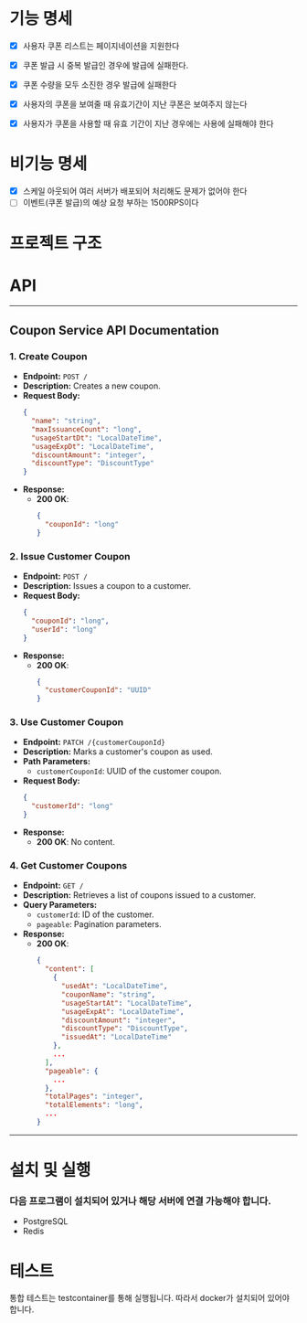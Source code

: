 # 기능 명세
- [x] 사용자 쿠폰 리스트는 페이지네이션을 지원한다
- [x] 쿠폰 발급 시 중복 발급인 경우에 발급에 실패한다.
- [x] 쿠폰 수량을 모두 소진한 경우 발급에 실패한다
- [x] 사용자의 쿠폰을 보여줄 때 유효기간이 지난 쿠폰은 보여주지 않는다
- [x] 사용자가 쿠폰을 사용할 때 유효 기간이 지난 경우에는 사용에 실패해야 한다


# 비기능 명세
- [x] 스케일 아웃되어 여러 서버가 배포되어 처리해도 문제가 없어야 한다
- [ ] 이벤트(쿠폰 발급)의 예상 요청 부하는 1500RPS이다

# 프로젝트 구조



# API

---
## **Coupon Service API Documentation**

### **1. Create Coupon**

- **Endpoint:** `POST /`
- **Description:** Creates a new coupon.
- **Request Body:**
  ```json
  {
    "name": "string",
    "maxIssuanceCount": "long",
    "usageStartDt": "LocalDateTime",
    "usageExpDt": "LocalDateTime",
    "discountAmount": "integer",
    "discountType": "DiscountType"
  }
  ```
- **Response:**
    - **200 OK**:
      ```json
      {
        "couponId": "long"
      }
      ```

### **2. Issue Customer Coupon**

- **Endpoint:** `POST /`
- **Description:** Issues a coupon to a customer.
- **Request Body:**
  ```json
  {
    "couponId": "long",
    "userId": "long"
  }
  ```
- **Response:**
  - **200 OK**:
    ```json
    {
      "customerCouponId": "UUID"
    }
    ```

### **3. Use Customer Coupon**

- **Endpoint:** `PATCH /{customerCouponId}`
- **Description:** Marks a customer's coupon as used.
- **Path Parameters:**
    - `customerCouponId`: UUID of the customer coupon.
- **Request Body:**
  ```json
  {
    "customerId": "long"
  }
  ```
- **Response:**
    - **200 OK**: No content.

### **4. Get Customer Coupons**

- **Endpoint:** `GET /`
- **Description:** Retrieves a list of coupons issued to a customer.
- **Query Parameters:**
    - `customerId`: ID of the customer.
    - `pageable`: Pagination parameters.
- **Response:**
    - **200 OK**:
      ```json
      {
        "content": [
          {
            "usedAt": "LocalDateTime",
            "couponName": "string",
            "usageStartAt": "LocalDateTime",
            "usageExpAt": "LocalDateTime",
            "discountAmount": "integer",
            "discountType": "DiscountType",
            "issuedAt": "LocalDateTime"
          },
          ...
        ],
        "pageable": {
          ...
        },
        "totalPages": "integer",
        "totalElements": "long",
        ...
      }
      ```
---

# 설치 및 실행
### 다음 프로그램이 설치되어 있거나 해당 서버에 연결 가능해야 합니다.
- PostgreSQL
- Redis


# 테스트
통합 테스트는 testcontainer를 통해 실행됩니다. 따라서 docker가 설치되어 있어야 합니다.
